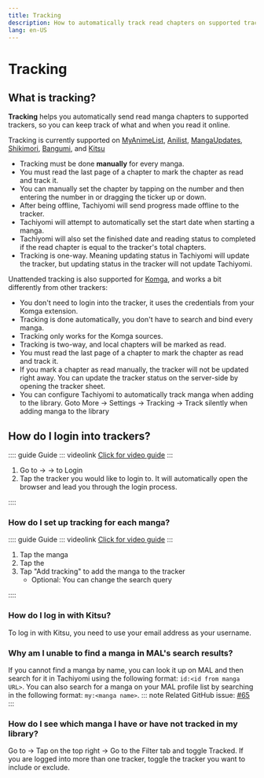 ```yaml
---
title: Tracking
description: How to automatically track read chapters on supported trackers
lang: en-US
---
```

# Tracking

## What is tracking?

**Tracking** helps you automatically send read manga chapters to supported trackers, so you can keep track of what and when you read it online.

Tracking is currently supported on [MyAnimeList](https://myanimelist.net), [Anilist](https://anilist.co), [MangaUpdates](https://mangaupdates.com), [Shikimori](https://shikimori.one), [Bangumi](https://bangumi.tv/), and [Kitsu](https://kitsu.io)

- Tracking must be done **manually** for every manga.
- You must read the last page of a chapter to mark the chapter as read and track it.
- You can manually set the chapter by tapping on the number and then entering the number in or dragging the ticker up or down.
- After being offline, Tachiyomi will send progress made offline to the tracker.
- Tachiyomi will attempt to automatically set the start date when starting a manga. 
- Tachiyomi will also set the finished date and reading status to completed if the read chapter is equal to the tracker's total chapters.
- Tracking is one-way. Meaning updating status in Tachiyomi will update the tracker, but updating status in the tracker will not update Tachiyomi.

Unattended tracking is also supported for [Komga](https://komga.org), and works a bit differently from other trackers:
- You don't need to login into the tracker, it uses the credentials from your Komga extension.
- Tracking is done automatically, you don't have to search and bind every manga.
- Tracking only works for the Komga sources.
- Tracking is two-way, and local chapters will be marked as read.
- You must read the last page of a chapter to mark the chapter as read and track it.
- If you mark a chapter as read manually, the tracker will not be updated right away. You can update the tracker status on the server-side by opening the tracker sheet.
- You can configure Tachiyomi to automatically track manga when adding to the library. Goto More → Settings → Tracking → Track silently when adding manga to the library

## How do I login into trackers? <MaterialIcon icon="sync" />

:::: guide Guide
::: videolink
[<MaterialIcon icon="videocam"/> Click for video guide](/assets/guides_login-to-tracker.webm)
:::

1. Go to <NavigationText item="more"/> → <NavigationText item="settings"/> → <NavigationText item="settings_tracking"/> to Login
2. Tap the tracker you would like to login to. It will automatically open the browser and lead you through the login process.

::::
### How do I set up tracking for each manga?


:::: guide Guide
::: videolink
[<MaterialIcon icon="videocam"/> Click for video guide](/assets/guides_add-to-tracker.webm)
:::

1. Tap the manga
2. Tap the <MaterialIcon icon="sync" />
3. Tap "Add tracking" to add the manga to the tracker
    <ul>
        <li>Optional: You can change the search query</li>
    </ul>

::::

### How do I log in with Kitsu?
To log in with Kitsu, you need to use your email address as your username.

### Why am I unable to find a manga in MAL's search results?
If you cannot find a manga by name, you can look it up on MAL and then search for it in Tachiyomi using the following format: `id:<id from manga URL>`. You can also search for a manga on your MAL profile list by searching in the following format: `my:<manga name>`. 
::: note
Related GitHub issue: [#65](https://github.com/tachiyomiorg/tachiyomi/issues/65)
:::

### How do I see which manga I have or have not tracked in my library?
Go to <NavigationText item="library"/> → Tap <NavigationText item="filter"/> on the top right → Go to the Filter tab and toggle Tracked. If you are logged into more than one tracker, toggle the tracker you want to include or exclude. 
